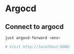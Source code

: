 # Argocd

## Connect to argocd
```bash
just argocd-forward <env>

# Visit http://localhost:8080
```

